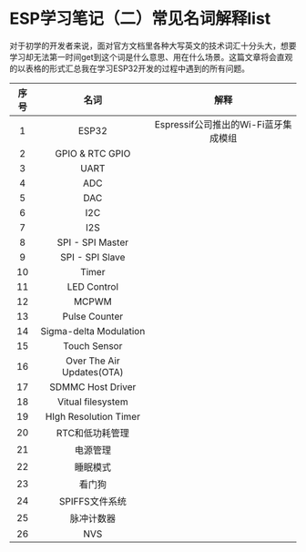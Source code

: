 # ESP学习笔记（二）常见名词解释list

对于初学的开发者来说，面对官方文档里各种大写英文的技术词汇十分头大，想要学习却无法第一时间get到这个词是什么意思、用在什么场景。这篇文章将会直观的以表格的形式汇总我在学习ESP32开发的过程中遇到的所有问题。

| 序号 |           名词            |                 解释                 |
| :--: | :-----------------------: | :----------------------------------: |
|  1   |           ESP32           | Espressif公司推出的Wi-Fi蓝牙集成模组 |
|  2   |      GPIO & RTC GPIO      |                                      |
|  3   |           UART            |                                      |
|  4   |            ADC            |                                      |
|  5   |            DAC            |                                      |
|  6   |            I2C            |                                      |
|  7   |            I2S            |                                      |
|  8   |     SPI - SPI Master      |                                      |
|  9   |      SPI - SPI Slave      |                                      |
|  10  |           Timer           |                                      |
|  11  |        LED Control        |                                      |
|  12  |           MCPWM           |                                      |
|  13  |       Pulse Counter       |                                      |
|  14  |  Sigma-delta Modulation   |                                      |
|  15  |       Touch Sensor        |                                      |
|  16  | Over The Air Updates(OTA) |                                      |
|  17  |     SDMMC Host Driver     |                                      |
|  18  |     Vitual filesystem     |                                      |
|  19  |   HIgh Resolution Timer   |                                      |
|  20  |      RTC和低功耗管理      |                                      |
|  21  |         电源管理          |                                      |
|  22  |         睡眠模式          |                                      |
|  23  |          看门狗           |                                      |
|  24  |      SPIFFS文件系统       |                                      |
|  25  |        脉冲计数器         |                                      |
|  26  |            NVS            |                                      |

